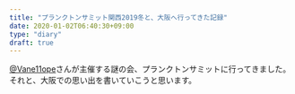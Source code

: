 ```yaml
---
title: "プランクトンサミット関西2019冬と、大阪へ行ってきた記録"
date: 2020-01-02T06:40:30+09:00
type: "diary"
draft: true
---
```

[@Vane11ope](https://twitter.com/Vane11ope)さんが主催する謎の会、プランクトンサミットに行ってきました。それと、大阪での思い出を書いていこうと思います。

<!-- まとめ的にして、学んだことを書く。人との個別事象は避ける -->